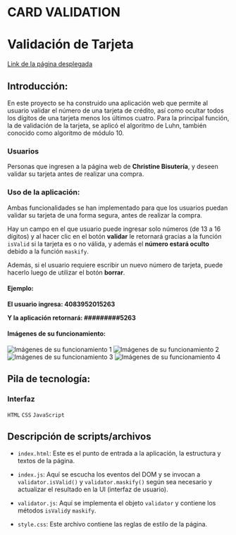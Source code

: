 # CARD VALIDATION

# Validación de Tarjeta

[Link de la página desplegada](https://alextina.github.io/DEV003-card-validation/)

## Introducción:

En este proyecto se ha construido una aplicación web que permite al usuario validar el número de una tarjeta de crédito, así como ocultar todos los dígitos de una tarjeta menos los últimos cuatro. Para la principal función, la de validación de la tarjeta, se aplicó el algoritmo de Luhn, también conocido como algoritmo de módulo 10.

### Usuarios

Personas que ingresen a la página web de **Christine Bisutería**, y deseen validar su tarjeta antes de realizar una compra.

### Uso de la aplicación:

Ambas funcionalidades se han implementado para que los usuarios puedan validar su tarjeta de una forma segura, antes de realizar la compra. 

Hay un campo en el que usuario puede ingresar solo números (de 13 a 16 dígitos) y al hacer clic en el botón **validar** le retornará gracias a la función `isValid` si la tarjeta es o no válida, y además el **número estará oculto** debido a la función `maskify`.

Además, si el usuario requiere escribir un nuevo número de tarjeta, puede hacerlo luego de utilizar el botón **borrar**.

#### Ejemplo:

**El usuario ingresa: 4083952015263**

**Y la aplicación retornará:  #########5263**

#### Imágenes de su funcionamiento:

![Imágenes de su funcionamiento 1](https://i.postimg.cc/44hYkLpR/CARD-VALIDATION-ALEXTINA-01.png)
![Imágenes de su funcionamiento 2](https://i.postimg.cc/8cWcRcTz/CARD-VALIDATION-ALEXTINA-02.png)
![Imágenes de su funcionamiento 3](https://i.postimg.cc/hjNhQTWY/CARD-VALIDATION-ALEXTINA-03.png)
![Imágenes de su funcionamiento 4](https://i.postimg.cc/k42B5wZ8/CARD-VALIDATION-ALEXTINA-04.png)


## Pila de tecnología:

### Interfaz

`HTML` `CSS` `JavaScript`

## Descripción de scripts/archivos

* `index.html`: Este es el punto de entrada a la aplicación, la estructura y textos de la página.

* `index.js`: Aquí se escucha los eventos del DOM y se invocan a `validator.isValid()` y `validator.maskify()` según sea necesario y actualizar el resultado en la UI (interfaz de usuario). 

* `validator.js`: Aquí se implementa el objeto `validator` y contiene los métodos `isValid`y `maskify`.

* `style.css`: Este archivo contiene las reglas de estilo de la página.
